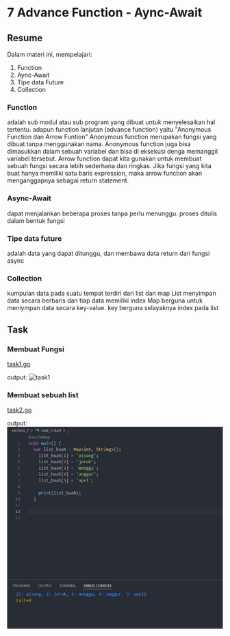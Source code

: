 # 7 Advance Function - Aync-Await

## Resume

Dalam materi ini, mempelajari:

1. Function
2. Aync-Await
3. Tipe data Future
4. Collection

### Function

adalah sub modul atau sub program yang dibuat untuk menyelesaikan hal tertentu. adapun function lanjutan (advance function) yaitu "Anonymous Function dan Arrow Funtion"
Anonymous function merupakan fungsi yang dibuat tanpa menggunakan nama. Anonymous function juga bisa dimasukkan dalam sebuah variabel dan bisa di eksekusi denga memanggil variabel tersebut.
Arrow function dapat kita gunakan untuk membuat sebuah fungsi secara lebih sederhana dan ringkas. Jika fungsi yang kita buat hanya memiliki satu baris expression, maka arrow function akan menganggapnya sebagai return statement.

### Async-Await

dapat menjalankan beberapa proses tanpa perlu menunggu. proses ditulis dalam bentuk fungsi

### Tipe data future

adalah data yang dapat ditunggu, dan membawa data return dari fungsi async

### Collection

kumpulan data pada suatu tempat terdiri dari list dan map
List menyimpan data secara berbaris dan tiap data memiliki index
Map berguna untuk meniympan data secara key-value. key berguna selayaknya index pada list

## Task

### Membuat Fungsi

[task1.go](./Praktikum/task1.go)

output:
![task1](./Screenshots/task_1.jpeg)

### Membuat sebuah list

[task2.go](./Praktikum/task_2.go)

output:
![task2](./Screenshots/task_2.jpeg)
